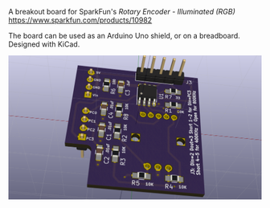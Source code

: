 A breakout board for SparkFun's *Rotary Encoder - Illuminated (RGB)*
https://www.sparkfun.com/products/10982

The board can be used as an Arduino Uno shield, or on a breadboard. Designed with KiCad.

![Image of breakout board](images/RotaryEncoderBreakout.png)
